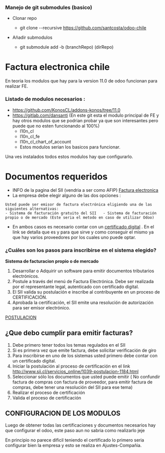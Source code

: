 ### Manejo de git submodules (basico)

- Clonar repo

    - git clone --recursive https://github.com/santcosta/odoo-chile

- Añadir submodulos
    - git submodule add -b (branchRepo) (dirRepo)

# Factura electronica chile

En teoria los modulos que hay para la version 11.0 de odoo funcionan para realizar FE.

### Listado de modulos necesarios : 

- https://github.com/KonosCL/addons-konos/tree/11.0
- https://gitlab.com/dansanti (En este git esta el modulo principal de FE y hay otros modulos que se podrian probar ya que son interesantes pero puede que no esten funcionando al 100%)
    - l10n_cl
    - l10n_cl_fe
    - l10n_cl_chart_of_account
    - Estos modulos serian los basicos para funcionar.

Una ves instalados todos estos modulos hay que configurarlo.

# Documentos requeridos

- INFO de la pagina del SII (vendria a ser como AFIP) [Factura electronica](https://www.sii.cl/servicios_online/1039-como_fact_elect-1182.html)
- La empresa debe elegir alguno de las dos opciones :
``` 
Usted puede ser emisor de factura electrónica eligiendo una de las siguientes alternativas:
- Sistema de facturación gratuito del SII 	- Sistema de facturación propio o de mercado (Este seria el metodo en caso de utilizar Odoo)
```
- En ambos casos es necesario contar con un [certificado digital](https://www.sii.cl/servicios_online/1039-certificado_digital-1182.html) . En el link se detalla que es y para que sirve y como conseguir el mismo ya que hay varios proveedores por los cuales uno puede optar.

### ¿Cuáles son los pasos para inscribirse en el sistema elegido?

**Sistema de facturacion propio o de mercado**

1. Desarrollar o Adquirir un software para emitir
documentos tributarios electrónicos.
2. Postule a través del menú de Factura Electrónica.
Debe ser realizada por el representante legal,
autenticado con certificado digital.
3. El SII valida su postulación e inscribe al contribuyente
en un proceso de CERTIFICACIÓN.
4.  Aprobada la certificación, el SII emite una resolución
de autorización para ser emisor electrónico.

[POSTULACION](https://www.sii.cl/servicios_online/1039-.html)


## ¿Que debo cumplir para emitir facturas?
1.  Debe primero tener todos los temas regulados en el SII
2.  Si es primera vez que emite factura, debe solicitar verificación de giro
3.  Para inscribirse en uno de los sistemas usted primero debe contar con un certificado digital.
4.  Iniciar la postulación al proceso de certificación en el link http://www.sii.cl/servicios_online/1039-postulacion-1184.html
5.  Seleccionar sólo los documentos que usted puede emitir ( No confundir factura de compras con factura de proveedor, para emitir factura de compras, debe tener una resolución del SII para ese tema)
6.  Realizar el proceso de certificación
7.  Valida el proceso de certificación

## CONFIGURACION DE LOS MODULOS

Luego de obtener todas las certificaciones y documentos necesarios hay que configurar el odoo, este paso aun no sabria como realizarlo jeje

En principio no parece dificil teniendo el certificado lo primero seria configurar bien la empresa y esto se realiza en Ajustes-Compañia.
